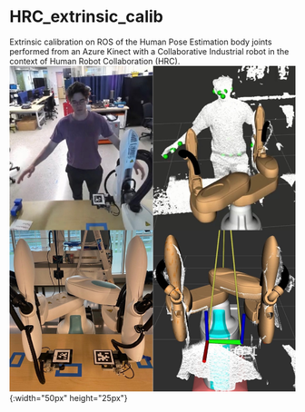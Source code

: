# HRC_extrinsic_calib
Extrinsic calibration on ROS of the Human Pose Estimation body joints performed from an Azure Kinect with a Collaborative Industrial robot in the context of Human Robot Collaboration (HRC).
![viz extrinsic calib](viz.jpeg){:width="50px" height="25px"}
